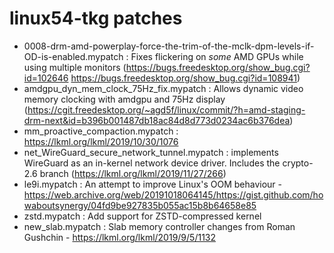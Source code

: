 # linux54-tkg patches

- 0008-drm-amd-powerplay-force-the-trim-of-the-mclk-dpm-levels-if-OD-is-enabled.mypatch : Fixes flickering on *some* AMD GPUs while using multiple monitors (https://bugs.freedesktop.org/show_bug.cgi?id=102646 https://bugs.freedesktop.org/show_bug.cgi?id=108941)
- amdgpu_dyn_mem_clock_75Hz_fix.mypatch : Allows dynamic video memory clocking with amdgpu and 75Hz display (https://cgit.freedesktop.org/~agd5f/linux/commit/?h=amd-staging-drm-next&id=b396b001487db18ac84d8d773d0234ac6b376dea)
- mm_proactive_compaction.mypatch : https://lkml.org/lkml/2019/10/30/1076
- net_WireGuard_secure_network_tunnel.mypatch : implements WireGuard as an in-kernel network device driver. Includes the crypto-2.6 branch (https://lkml.org/lkml/2019/11/27/266)
- le9i.mypatch : An attempt to improve Linux's OOM behaviour - https://web.archive.org/web/20191018064145/https://gist.github.com/howaboutsynergy/04fd9be927835b055ac15b8b64658e85
- zstd.mypatch : Add support for ZSTD-compressed kernel
- new_slab.mypatch : Slab memory controller changes from Roman Gushchin - https://lkml.org/lkml/2019/9/5/1132

